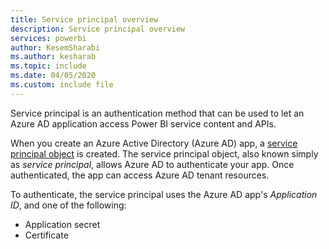 ```yaml
---
title: Service principal overview
description: Service principal overview
services: powerbi
author: KesemSharabi
ms.author: kesharab
ms.topic: include
ms.date: 04/05/2020
ms.custom: include file
---
```


Service principal is an authentication method that can be used to let an Azure AD application access Power BI service content and APIs.

When you create an Azure Active Directory (Azure AD) app, a [service principal object](https://docs.microsoft.com/azure/active-directory/develop/app-objects-and-service-principals#service-principal-object) is created. The service principal object, also known simply as *service principal*, allows Azure AD to authenticate your app. Once authenticated, the app can access Azure AD tenant resources.

To authenticate, the service principal uses the Azure AD app's *Application ID*, and one of the following:

* Application secret
* Certificate